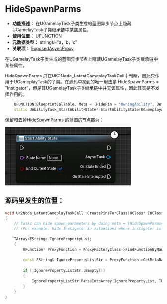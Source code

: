 ﻿# HideSpawnParms

- **功能描述：** 在UGamelayTask子类生成的蓝图异步节点上隐藏UGamelayTask子类继承链中某些属性。
- **使用位置：** UFUNCTION
- **元数据类型：** strings="a，b，c"
- **关联项：** [ExposedAsyncProxy](#Meta_Blueprint_ExposedAsyncProxy)

在UGamelayTask子类生成的蓝图异步节点上隐藏UGamelayTask子类继承链中某些属性。

HideSpawnParms 只在UK2Node_LatentGameplayTaskCall中判断，因此只作用于UGameplayTask的子类。在源码中找到的唯一用法是 HideSpawnParms = "Instigator”，但是其UGamelayTask子类继承链中并无该属性，因此其实是不发挥作用的。

```cpp
	UFUNCTION(BlueprintCallable, Meta = (HidePin = "OwningAbility", DefaultToSelf = "OwningAbility", BlueprintInternalUseOnly = "true", HideSpawnParms = "Instigator"), Category = "Ability|Tasks")
	static UAbilityTask_StartAbilityState* StartAbilityState(UGameplayAbility* OwningAbility, FName StateName, bool bEndCurrentState = true);
```

保留和去掉HideSpawnParms 的蓝图的节点都为：

![Untitled](Meta_Blueprint_Param_HideSpawnParms_Untitled.png)

## 源码里发生的位置：

```cpp
void UK2Node_LatentGameplayTaskCall::CreatePinsForClass(UClass* InClass)
{
	// Tasks can hide spawn parameters by doing meta = (HideSpawnParms="PropertyA,PropertyB")
	// (For example, hide Instigator in situations where instigator is not relevant to your task)

	TArray<FString> IgnorePropertyList;
	{
		UFunction* ProxyFunction = ProxyFactoryClass->FindFunctionByName(ProxyFactoryFunctionName);

		const FString& IgnorePropertyListStr = ProxyFunction->GetMetaData(FName(TEXT("HideSpawnParms")));

		if (!IgnorePropertyListStr.IsEmpty())
		{
			IgnorePropertyListStr.ParseIntoArray(IgnorePropertyList, TEXT(","), true);
		}
	}
}
```